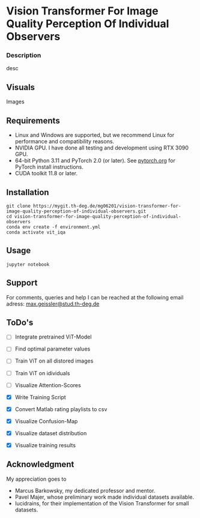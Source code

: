 # Vision Transformer For Image Quality Perception Of Individual Observers

### Description
desc

## Visuals
Images

## Requirements
- Linux and Windows are supported, but we recommend Linux for performance and compatibility reasons.
- NVIDIA GPU. I have done all testing and development using RTX 3090 GPU.
- 64-bit Python 3.11 and PyTorch 2.0 (or later). See [pytorch.org](https://pytorch.org) for PyTorch install instructions.
- CUDA toolkit 11.8 or later.

## Installation
```
git clone https://mygit.th-deg.de/mg06201/vision-transformer-for-image-quality-perception-of-individual-observers.git
cd vision-transformer-for-image-quality-perception-of-individual-observers
conda env create -f environment.yml
conda activate vit_iqa
```

## Usage
```
jupyter notebook
```

## Support
For comments, queries and help I can be reached at the following email adress: max.geissler@stud.th-deg.de

## ToDo's
- [ ] Integrate pretrained ViT-Model
- [ ] Find optimal parameter values
- [ ] Train ViT on all distored images
- [ ] Train ViT on idividuals
- [ ] Visualize Attention-Scores

- [x] Write Training Script
- [x] Convert Matlab rating playlists to csv
- [x] Visualize Confusion-Map
- [x] Visualize dataset distribution
- [x] Visualize training results

## Acknowledgment
My appreciation goes to
- Marcus Barkowsky, my dedicated professor and mentor.
- Pavel Majer, whose preliminary work made individual datasets available.
- lucidrains, for their implementation of the Vision Transformer for small datasets.